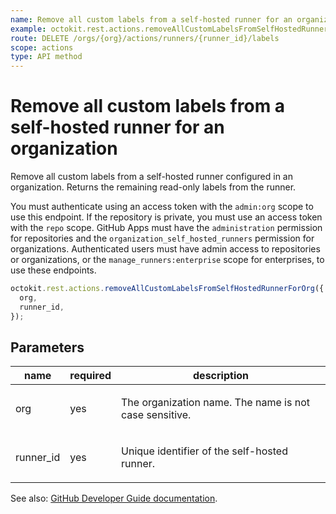 ```yaml
---
name: Remove all custom labels from a self-hosted runner for an organization
example: octokit.rest.actions.removeAllCustomLabelsFromSelfHostedRunnerForOrg({ org, runner_id })
route: DELETE /orgs/{org}/actions/runners/{runner_id}/labels
scope: actions
type: API method
---
```


# Remove all custom labels from a self-hosted runner for an organization

Remove all custom labels from a self-hosted runner configured in an
organization. Returns the remaining read-only labels from the runner.

You must authenticate using an access token with the `admin:org` scope to use this endpoint.
If the repository is private, you must use an access token with the `repo` scope.
GitHub Apps must have the `administration` permission for repositories and the `organization_self_hosted_runners` permission for organizations.
Authenticated users must have admin access to repositories or organizations, or the `manage_runners:enterprise` scope for enterprises, to use these endpoints.

```js
octokit.rest.actions.removeAllCustomLabelsFromSelfHostedRunnerForOrg({
  org,
  runner_id,
});
```

## Parameters

<table>
  <thead>
    <tr>
      <th>name</th>
      <th>required</th>
      <th>description</th>
    </tr>
  </thead>
  <tbody>
    <tr><td>org</td><td>yes</td><td>

The organization name. The name is not case sensitive.

</td></tr>
<tr><td>runner_id</td><td>yes</td><td>

Unique identifier of the self-hosted runner.

</td></tr>
  </tbody>
</table>

See also: [GitHub Developer Guide documentation](https://docs.github.com/rest/actions/self-hosted-runners#remove-all-custom-labels-from-a-self-hosted-runner-for-an-organization).
